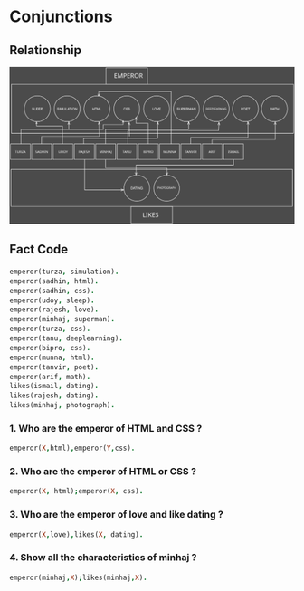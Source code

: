 # Conjunctions 

## Relationship
<img src="https://raw.githubusercontent.com/Tahsin000/PROLOG-IN-ARTIFICIAL-INTELLIGENCE/main/Introduction%20to%20Prolog/Conjunctions/Assets/Conjunctions.svg" width="720">

## Fact Code
```prolog
emperor(turza, simulation).
emperor(sadhin, html).
emperor(sadhin, css).
emperor(udoy, sleep).
emperor(rajesh, love).
emperor(minhaj, superman).
emperor(turza, css).
emperor(tanu, deeplearning).
emperor(bipro, css).
emperor(munna, html).
emperor(tanvir, poet).
emperor(arif, math).
likes(ismail, dating).
likes(rajesh, dating).
likes(minhaj, photograph).

```

### 1. Who are the emperor of HTML and CSS ?
```prolog
emperor(X,html),emperor(Y,css).
```
### 2. Who are the emperor of HTML or CSS ?
```prolog
emperor(X, html);emperor(X, css).
```
### 3. Who are the emperor of love and like dating ? 
```prolog
emperor(X,love),likes(X, dating).
```
### 4. Show all the characteristics of minhaj ?
```prolog
emperor(minhaj,X);likes(minhaj,X).
```





